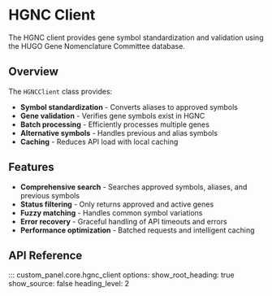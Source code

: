 # HGNC Client

The HGNC client provides gene symbol standardization and validation using the HUGO Gene Nomenclature Committee database.

## Overview

The `HGNCClient` class provides:

- **Symbol standardization** - Converts aliases to approved symbols
- **Gene validation** - Verifies gene symbols exist in HGNC
- **Batch processing** - Efficiently processes multiple genes
- **Alternative symbols** - Handles previous and alias symbols
- **Caching** - Reduces API load with local caching

## Features

- **Comprehensive search** - Searches approved symbols, aliases, and previous symbols
- **Status filtering** - Only returns approved and active genes
- **Fuzzy matching** - Handles common symbol variations
- **Error recovery** - Graceful handling of API timeouts and errors
- **Performance optimization** - Batched requests and intelligent caching

## API Reference

::: custom_panel.core.hgnc_client
    options:
      show_root_heading: true
      show_source: false
      heading_level: 2